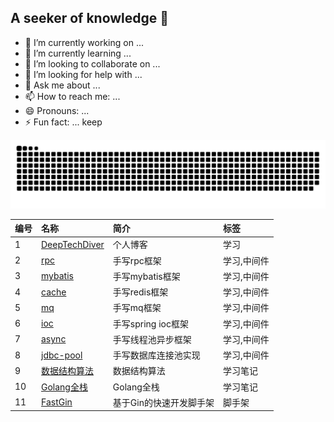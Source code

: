 
## A seeker of knowledge 👋

<!--
**DeepTechDiver/DeepTechDiver** is a ✨ _special_ ✨ repository because its `README.md` (this file) appears on your GitHub profile.



Here are some ideas to get you started:

- 🔭 I’m currently working on ...
- 🌱 I’m currently learning ...
- 👯 I’m looking to collaborate on ...
- 🤔 I’m looking for help with ...
- 💬 Ask me about ...
- 📫 How to reach me: ...
- 😄 Pronouns: ...
- ⚡ Fun fact: ...
-->

- 🔭 I’m currently working on ...
- 🌱 I’m currently learning ...
- 👯 I’m looking to collaborate on ...
- 🤔 I’m looking for help with ...
- 💬 Ask me about ...
- 📫 How to reach me: ...
- 😄 Pronouns: ...
- ⚡ Fun fact: ...
keep

<picture>
  <source media="(prefers-color-scheme: dark)" srcset="https://raw.githubusercontent.com/DeepTechDiver/DeepTechDiver/output/github-contribution-grid-snake-dark.svg">
  <source media="(prefers-color-scheme: light)" srcset="https://raw.githubusercontent.com/DeepTechDiver/DeepTechDiver/output/github-contribution-grid-snake.svg">
  <img alt="github contribution grid snake animation" src="https://raw.githubusercontent.com/DeepTechDiver/DeepTechDiver/output/github-contribution-grid-snake.svg">
</picture>

| 编号 | 名称 | 简介 | 标签 |
|:----|:----|:----|:----|
| 1 | [DeepTechDiver](https://github.com/DeepTechDiver/DeepTechDiver.github.io) | 个人博客 | 学习 |
| 2 | [rpc](https://github.com/DeepTechDiver/Middleware-of-Handwriting) | 手写rpc框架 | 学习,中间件 |
| 3 | [mybatis](https://github.com/DeepTechDiver/Middleware-of-Handwriting) | 手写mybatis框架 | 学习,中间件 |
| 4 | [cache](https://github.com/DeepTechDiver/Middleware-of-Handwriting) | 手写redis框架 | 学习,中间件 |
| 5 | [mq](https://github.com/DeepTechDiver/Middleware-of-Handwriting) | 手写mq框架 | 学习,中间件 |
| 6 | [ioc](https://github.com/DeepTechDiver/Middleware-of-Handwriting) | 手写spring ioc框架 | 学习,中间件 |
| 7 | [async](https://github.com/DeepTechDiver/Middleware-of-Handwriting) | 手写线程池异步框架 | 学习,中间件 |
| 8 | [jdbc-pool](https://github.com/DeepTechDiver/Middleware-of-Handwriting) | 手写数据库连接池实现 | 学习,中间件 |
| 9 | [数据结构算法](https://github.com/DeepTechDiver/DataStructures-and-Algorithms) | 数据结构算法 | 学习笔记 |
| 10 | [Golang全栈](https://github.com/DeepTechDiver/basic) | Golang全栈 | 学习笔记 |
| 11 | [FastGin](https://github.com/DeepTechDiver/FastGin) | 基于Gin的快速开发脚手架 | 脚手架 |





